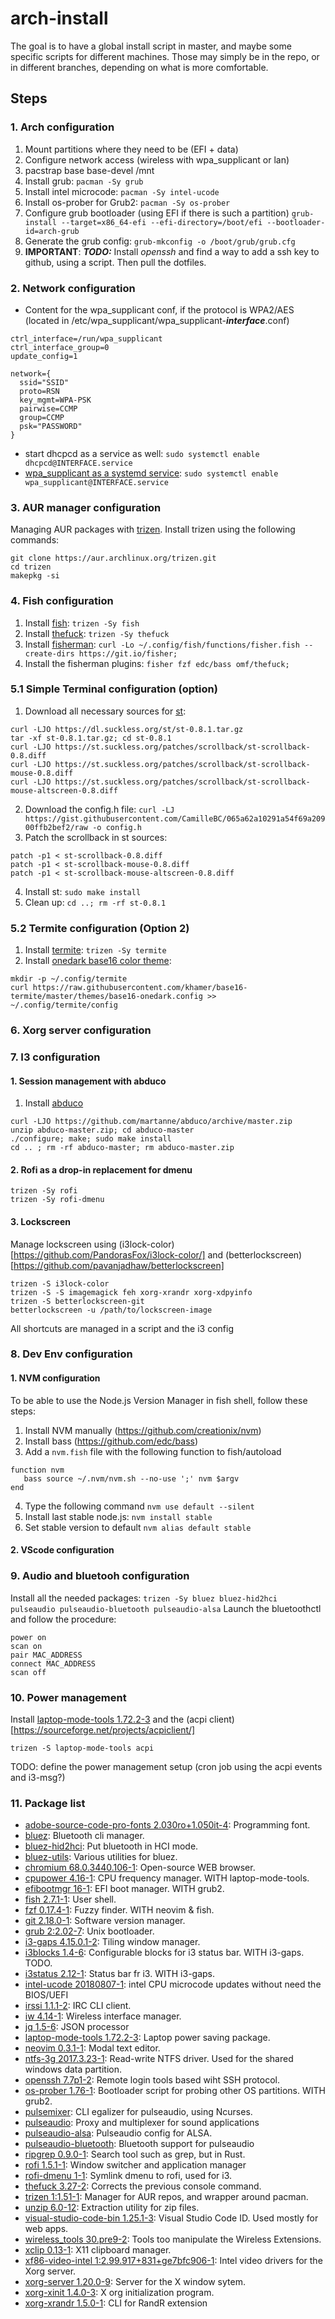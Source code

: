 # arch-install
The goal is to have a global install script in master, and maybe some specific scripts for different machines. Those may simply be in the repo, or in different branches, depending on what is more comfortable.
## Steps
### 1. Arch configuration
1. Mount partitions where they need to be (EFI + data)
2. Configure network access (wireless with wpa_supplicant or lan)
3. pacstrap base base-devel /mnt
4. Install grub:
`pacman -Sy grub`
5. Install intel microcode:
`pacman -Sy intel-ucode`
6. Install os-prober for Grub2:
`pacman -Sy os-prober`
7. Configure grub bootloader (using EFI if there is such a partition)
`grub-install --target=x86_64-efi --efi-directory=/boot/efi --bootloader-id=arch-grub`
8. Generate the grub config:
`grub-mkconfig -o /boot/grub/grub.cfg`
9. **IMPORTANT**: ***TODO:*** Install *openssh* and find a way to add a ssh key to github, using a script. Then pull the dotfiles.
### 2. Network configuration
* Content for the wpa_supplicant conf, if the protocol is WPA2/AES (located in /etc/wpa_supplicant/wpa_supplicant-***interface***.conf)
```
ctrl_interface=/run/wpa_supplicant                                                
ctrl_interface_group=0                                                            
update_config=1                                                                   
                                                                               
network={                                                                         
  ssid="SSID"                                                         
  proto=RSN                                                                     
  key_mgmt=WPA-PSK                                                              
  pairwise=CCMP                                                                 
  group=CCMP                                                                    
  psk="PASSWORD"                                   
}                                                                                                               
```
* start dhcpcd as a service as well:
`sudo systemctl enable dhcpcd@INTERFACE.service`
* [wpa_supplicant as a systemd service](https://www.ianweatherhogg.com/tech/2015-08-05-creating-systemd-wpa_supplicant-instance.html):
`sudo systemctl enable wpa_supplicant@INTERFACE.service`
### 3. AUR manager configuration
Managing AUR packages with [trizen](https://github.com/trizen/trizen).
Install trizen using the following commands:
```
git clone https://aur.archlinux.org/trizen.git
cd trizen
makepkg -si
```
### 4. Fish configuration
1. Install [fish](https://github.com/fish-shell/fish-shell):
`trizen -Sy fish`
2. Install [thefuck](https://github.com/nvbn/thefuck):
`trizen -Sy thefuck`
3. Install [fisherman](https://github.com/fisherman/fisherman):
`curl -Lo ~/.config/fish/functions/fisher.fish --create-dirs https://git.io/fisher;`
4. Install the fisherman plugins:
`fisher fzf edc/bass omf/thefuck;`
### 5.1 Simple Terminal configuration (option)
1. Download all necessary sources for [st](https://st.suckless.org):
```
curl -LJO https://dl.suckless.org/st/st-0.8.1.tar.gz
tar -xf st-0.8.1.tar.gz; cd st-0.8.1
curl -LJO https://st.suckless.org/patches/scrollback/st-scrollback-0.8.diff
curl -LJO https://st.suckless.org/patches/scrollback/st-scrollback-mouse-0.8.diff
curl -LJO https://st.suckless.org/patches/scrollback/st-scrollback-mouse-altscreen-0.8.diff
```
2. Download the config.h file:
`curl -LJ https://gist.githubusercontent.com/CamilleBC/065a62a10291a54f69a20900ffb2bef2/raw -o config.h`
3. Patch the scrollback in st sources:
```
patch -p1 < st-scrollback-0.8.diff
patch -p1 < st-scrollback-mouse-0.8.diff
patch -p1 < st-scrollback-mouse-altscreen-0.8.diff
```
4. Install st:
`sudo make install`
5. Clean up:
`cd ..; rm -rf st-0.8.1`
### 5.2 Termite configuration (Option 2)
1. Install [termite](https://github.com/thestinger/termite):
`trizen -Sy termite`
2. Install [onedark base16 color theme](https://github.com/khamer/base16-termite/blob/master/themes/base16-onedark.config):
```
mkdir -p ~/.config/termite
curl https://raw.githubusercontent.com/khamer/base16-termite/master/themes/base16-onedark.config >> ~/.config/termite/config
```
### 6. Xorg server configuration
### 7. I3 configuration
#### 1. Session management with abduco
1. Install [abduco](https://github.com/martanne/abduco)
```
curl -LJO https://github.com/martanne/abduco/archive/master.zip
unzip abduco-master.zip; cd abduco-master
./configure; make; sudo make install
cd .. ; rm -rf abduco-master; rm abduco-master.zip
```
#### 2. Rofi as a drop-in replacement for dmenu
```
trizen -Sy rofi
trizen -Sy rofi-dmenu
```
#### 3. Lockscreen
Manage lockscreen using (i3lock-color)[https://github.com/PandorasFox/i3lock-color/] and (betterlockscreen)[https://github.com/pavanjadhaw/betterlockscreen]
```
trizen -S i3lock-color
trizen -S -S imagemagick feh xorg-xrandr xorg-xdpyinfo
trizen -S betterlockscreen-git
betterlockscreen -u /path/to/lockscreen-image
```
All shortcuts are managed in a script and the i3 config
### 8. Dev Env configuration
#### 1. NVM configuration
To be able to use the Node.js Version Manager in fish shell, follow these steps:
1. Install NVM manually (https://github.com/creationix/nvm)
2. Install bass (https://github.com/edc/bass)
3. Add a `nvm.fish` file with the following function to fish/autoload
```
function nvm
   bass source ~/.nvm/nvm.sh --no-use ';' nvm $argv
end
```
4. Type the following command `nvm use default --silent`
5. Install last stable node.js:
`nvm install stable`
6. Set stable version to default
`nvm alias default stable`
#### 2. VScode configuration
### 9. Audio and bluetooh configuration
Install all the needed packages:
`trizen -Sy bluez bluez-hid2hci pulseaudio pulseaudio-bluetooth pulseaudio-alsa`
Launch the bluetoothctl and follow the procedure:
```
power on
scan on
pair MAC_ADDRESS
connect MAC_ADDRESS
scan off
```
### 10. Power management
Install [laptop-mode-tools 1.72.2-3](https://github.com/rickysarraf/laptop-mode-tools) and the (acpi client)[https://sourceforge.net/projects/acpiclient/]
```
trizen -S laptop-mode-tools acpi
```
TODO: define the power management setup (cron job using the acpi events and i3-msg?)
### 11. Package list
* [adobe-source-code-pro-fonts 2.030ro+1.050it-4](https://github.com/adobe-fonts/source-code-pro): Programming font.
* [bluez](http://www.bluez.org/): Bluetooth cli manager.
* [bluez-hid2hci](https://www.archlinux.org/packages/extra/x86_64/bluez-hid2hci/): Put bluetooth in HCI mode.
* [bluez-utils](https://www.archlinux.org/packages/extra/x86_64/bluez-utils/): Various utilities for bluez.
* [chromium 68.0.3440.106-1](): Open-source WEB browser.
* [cpupower 4.16-1](https://github.com/torvalds/linux/tree/master/tools/power/cpupower): CPU frequency manager. WITH laptop-mode-tools.
* [efibootmgr 16-1](https://github.com/rhboot/efibootmgr): EFI boot manager. WITH grub2.
* [fish 2.7.1-1](https://github.com/fish-shell/fish-shell): User shell.
* [fzf 0.17.4-1](https://github.com/junegunn/fzf): Fuzzy finder. WITH neovim & fish.
* [git 2.18.0-1](https://git-scm.com/): Software version manager.
* [grub 2:2.02-7](https://www.gnu.org/software/grub/): Unix bootloader.
* [i3-gaps 4.15.0.1-2](https://github.com/Airblader/i3): Tiling window manager. 
* [i3blocks 1.4-6](https://github.com/vivien/i3blocks): Configurable blocks for i3 status bar. WITH i3-gaps. TODO.
* [i3status 2.12-1](https://github.com/i3/i3status): Status bar fr i3. WITH i3-gaps.
* [intel-ucode 20180807-1](https://downloadcenter.intel.com/search?keyword=processor+microcode+data+file): intel CPU microcode updates without need the BIOS/UEFI 
* [irssi 1.1.1-2](https://irssi.org/): IRC CLI client.
* [iw 4.14-1](https://wireless.wiki.kernel.org/en/users/Documentation/iw): Wireless interface manager.
* [jq 1.5-6](https://stedolan.github.io/jq/): JSON processor
* [laptop-mode-tools 1.72.2-3](https://github.com/rickysarraf/laptop-mode-tools): Laptop power saving package.
* [neovim 0.3.1-1](https://neovim.io/): Modal text editor.
* [ntfs-3g 2017.3.23-1](https://www.tuxera.com/community/open-source-ntfs-3g/): Read-write NTFS driver. Used for the shared windows data partition.
* [openssh 7.7p1-2](https://www.openssh.com/): Remote login tools based wiht SSH protocol.
* [os-prober 1.76-1](http://joeyh.name/code/os-prober/): Bootloader script for probing other OS partitions. WITH grub2.
* [pulsemixer](https://github.com/GeorgeFilipkin/pulsemixer): CLI egalizer for pulseaudio, using Ncurses.
* [pulseaudio](https://www.freedesktop.org/wiki/Software/PulseAudio/): Proxy and multiplexer for sound applications
* [pulseaudio-alsa](https://www.archlinux.org/packages/extra/any/pulseaudio-alsa/): Pulseaudio config for ALSA.
* [pulseaudio-bluetooth](https://www.archlinux.org/packages/extra/x86_64/pulseaudio-bluetooth/): Bluetooth support for pulseaudio
* [ripgrep 0.9.0-1](https://github.com/BurntSushi/ripgrep): Search tool such as grep, but in Rust.
* [rofi 1.5.1-1](https://github.com/DaveDavenport/rofi): Window switcher and application manager
* [rofi-dmenu 1-1](https://aur.archlinux.org/packages/rofi-dmenu/): Symlink dmenu to rofi, used for i3.
* [thefuck 3.27-2](https://github.com/nvbn/thefuck): Corrects the previous console command.
* [trizen 1:1.51-1](https://github.com/trizen/trizen): Manager for AUR repos, and wrapper around pacman.
* [unzip 6.0-12](http://infozip.sourceforge.net/UnZip.html): Extraction utility for zip files.
* [visual-studio-code-bin 1.25.1-3](https://aur.archlinux.org/packages/visual-studio-code-bin/): Visual Studio Code ID. Used mostly for web apps.
* [wireless_tools 30.pre9-2](https://hewlettpackard.github.io/wireless-tools/Tools.html): Tools too manipulate the Wireless Extensions. 
* [xclip 0.13-1](https://sourceforge.net/projects/xclip/): X11 clipboard manager.
* [xf86-video-intel 1:2.99.917+831+ge7bfc906-1](https://www.archlinux.org/packages/extra/x86_64/xf86-video-intel/): Intel video drivers for the Xorg server.
* [xorg-server 1.20.0-9](https://xorg.freedesktop.org/wiki/): Server for the X window sytem. 
* [xorg-xinit 1.4.0-3](https://www.archlinux.org/packages/extra/x86_64/xorg-xinit/): X org initialization program.
* [xorg-xrandr 1.5.0-1](https://www.archlinux.org/packages/extra/x86_64/xorg-xrandr/): CLI for RandR extension
